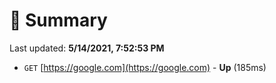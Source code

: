 # 📖 Summary
Last updated: **5/14/2021, 7:52:53 PM**

- `GET` [https://google.com](https://google.com) - **Up** (185ms)
